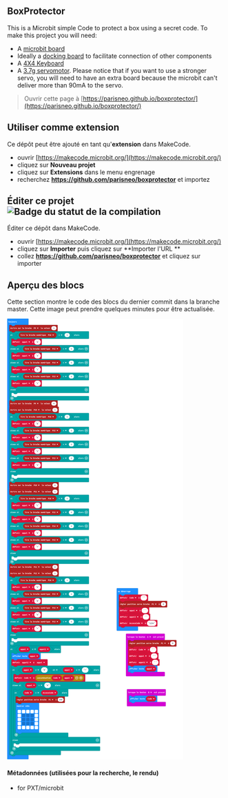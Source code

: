 ## BoxProtector
This is a Microbit simple Code to protect a box using a secret code.
To make this project you will need:
- A [microbit board](https://www.amazon.fr/BBC-BBC2546862-Micro-Bits-Go/dp/B01G8X7VM2/ref=sr_1_2?__mk_fr_FR=%C3%85M%C3%85%C5%BD%C3%95%C3%91&dchild=1&keywords=micro+bit+starter&qid=1607799336&sr=8-2)
- Ideally a [docking board](https://www.amazon.fr/MakerHawk-BBC-Micro-dAdaptateur-Programmation/dp/B07PNL41PZ/ref=sr_1_17?__mk_fr_FR=%C3%85M%C3%85%C5%BD%C3%95%C3%91&dchild=1&keywords=microbit&qid=1607799221&sr=8-17) to facilitate connection of other components
- A [4X4 Keyboard](https://www.amazon.fr/Universal-Switch-Keypad-Keyboard-Arduino/dp/B018CGKAYY/ref=sr_1_6?__mk_fr_FR=%C3%85M%C3%85%C5%BD%C3%95%C3%91&dchild=1&keywords=arduino+keyboard&qid=1607799422&sr=8-6)
- A [3.7g servomotor](https://www.amazon.fr/Kinshops-Contr%C3%B4le-A%C3%A9romod%C3%A9lisme-Direction-H%C3%A9licopt%C3%A8re/dp/B0849X79V6/ref=sr_1_11?__mk_fr_FR=%C3%85M%C3%85%C5%BD%C3%95%C3%91&dchild=1&keywords=servo+moteur+3.7g&qid=1607799638&sr=8-11). Please notice that if you want to use a stronger servo, you will need to have an extra board because the microbit can't deliver more than 90mA to the servo.



> Ouvrir cette page à [https://parisneo.github.io/boxprotector/](https://parisneo.github.io/boxprotector/)

## Utiliser comme extension

Ce dépôt peut être ajouté en tant qu'**extension** dans MakeCode.

* ouvrir [https://makecode.microbit.org/](https://makecode.microbit.org/)
* cliquez sur **Nouveau projet**
* cliquez sur **Extensions** dans le menu engrenage
* recherchez **https://github.com/parisneo/boxprotector** et importez

## Éditer ce projet ![Badge du statut de la compilation](https://github.com/parisneo/boxprotector/workflows/MakeCode/badge.svg)

Éditer ce dépôt dans MakeCode.

* ouvrir [https://makecode.microbit.org/](https://makecode.microbit.org/)
* cliquez sur **Importer** puis cliquez sur **Importer l'URL **
* collez **https://github.com/parisneo/boxprotector** et cliquez sur importer

## Aperçu des blocs

Cette section montre le code des blocs du dernier commit dans la branche master.
Cette image peut prendre quelques minutes pour être actualisée.

![Un rendu de la vue des blocs](https://github.com/parisneo/boxprotector/raw/master/.github/makecode/blocks.png)

#### Métadonnées (utilisées pour la recherche, le rendu)

* for PXT/microbit
<script src="https://makecode.com/gh-pages-embed.js"></script><script>makeCodeRender("{{ site.makecode.home_url }}", "{{ site.github.owner_name }}/{{ site.github.repository_name }}");</script>
